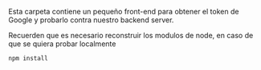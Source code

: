 Esta carpeta contiene un pequeño front-end para obtener el token de Google y probarlo contra nuestro backend server.

Recuerden que es necesario reconstruir los modulos de node, en caso de que se quiera probar localmente

```
npm install
```